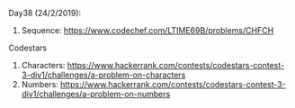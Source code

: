Day38 (24/2/2019): 

1. Sequence: https://www.codechef.com/LTIME69B/problems/CHFCH

Codestars
1. Characters: https://www.hackerrank.com/contests/codestars-contest-3-div1/challenges/a-problem-on-characters
2. Numbers: https://www.hackerrank.com/contests/codestars-contest-3-div1/challenges/a-problem-on-numbers
